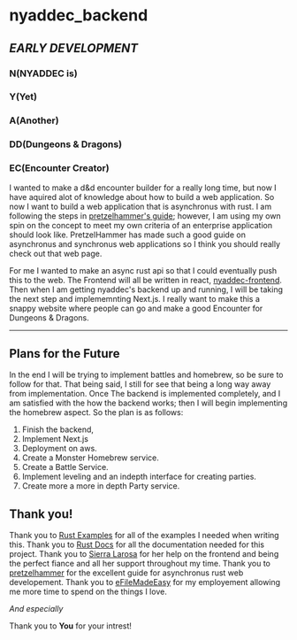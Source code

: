 # nyaddec_backend

## ***EARLY DEVELOPMENT***

### N(NYADDEC is)
### Y(Yet)
### A(Another)
### DD(Dungeons & Dragons)
### EC(Encounter Creator)

I wanted to make a d&d encounter builder for a really long time, but now I have aquired alot of knowledge about how to build a web application.  So now I want to build a web application that is asynchronus with rust. I am following the steps in [pretzelhammer's guide](https://github.com/pretzelhammer/rust-blog/blob/master/posts/restful-api-in-sync-and-async-rust.md#sql-schema-migrations-wdiesel-cli); however, I am using my own spin on the concept to meet my own criteria of an enterprise application should look like.  PretzelHammer has made such a good guide on asynchronus and synchronus web applications so I think you should really check out that web page.

For me I wanted to make an async rust api so that I could eventually push this to the web. The Frontend will all be written in react, [nyaddec-frontend](https://github.com/adamkali/nyaddec-frontend). Then when I am getting nyaddec's backend up and running, I will be taking the next step and implememnting Next.js. I really want to make this a snappy website where people can go and make a good Encounter for Dungeons & Dragons. 

___

## Plans for the Future

In the end I will be trying to implement battles and homebrew, so be sure to follow for that. That being said, I still for see that being a long way away from implementation. Once The backend is implemented completely, and I am satisfied with the how the backend works; then I will begin implementing the homebrew aspect. So the plan is as follows:

1. Finish the backend,
2. Implement Next.js
3. Deployment on aws.
4. Create a Monster Homebrew service.
5. Create a Battle Service.
6. Implement leveling and an indepth interface for creating parties.
7. Create more a more in depth Party service.

## Thank you!

Thank you to [Rust Examples](https://doc.rust-lang.org/rust-by-example/) for all of the examples I needed when writing this. 
Thank you to [Rust Docs](https://docs.rs/) for all the documentation needed for this project.
Thank you to [Sierra Larosa](https://github.com/sierralarosa) for her help on the frontend and being the perfect fiance and all her support throughout my time.
Thank you to [pretzelhammer](https://github.com/pretzelhammer) for the excellent guide for asynchronus rust web developement.
Thank you to [eFileMadeEasy](https://www.efilemadeeasy.com/) for my employement allowing me more time to spend on the things I love.

*And especially*

Thank you to **You** for your intrest!
